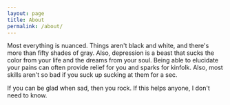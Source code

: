 ```yaml
---
layout: page
title: About
permalink: /about/
---
```


Most everything is nuanced. Things aren't black and white, and there's more than fifty shades of gray. Also, depression is a beast that sucks the color from your life and the dreams from your soul. Being able to elucidate your pains can often provide relief for you and sparks for kinfolk. Also, most skills aren't so bad if you suck up sucking at them for a sec.

If you can be glad when sad, then you rock. If this helps anyone, I don't need to know.
